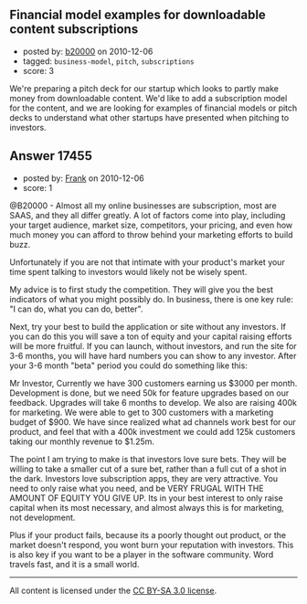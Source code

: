 ## Financial model examples for downloadable content subscriptions

- posted by: [b20000](https://stackexchange.com/users/-1/5833-b20000) on 2010-12-06
- tagged: `business-model`, `pitch`, `subscriptions`
- score: 3

We're preparing a pitch deck for our startup which looks to partly make money from downloadable content. We'd like to add a subscription model for the content, and we are looking for examples of financial models or pitch decks to understand what other startups have presented when pitching to investors. 



## Answer 17455

- posted by: [Frank](https://stackexchange.com/users/-1/4858-frank) on 2010-12-06
- score: 1

@B20000 - Almost all my online businesses are subscription, most are SAAS, and they all differ greatly.  A lot of factors come into play, including your target audience, market size, competitors, your pricing, and even how much money you can afford to throw behind your marketing efforts to build buzz.

Unfortunately if you are not that intimate with your product's market your time spent talking to investors would likely not be wisely spent.

My advice is to first study the competition.  They will give you the best indicators of what you might possibly do.  In business, there is one key rule: "I can do, what you can do, better".  

Next, try your best to build the application or site without any investors.  If you can do this you will save a ton of equity and your capital raising efforts will be more fruitful.  If you can launch, without investors, and run the site for 3-6 months, you will have hard numbers you can show to any investor.  After your 3-6 month "beta" period you could do something like this:

Mr Investor, Currently we have 300 customers earning us $3000 per month.  Development is done, but we need 50k for feature upgrades based on our feedback.  Upgrades will take 6 months to develop.  We also are raising 400k for marketing.  We were able to get to 300 customers with a marketing budget of $900.  We have since realized what ad channels work best for our product, and feel that with a 400k investment we could add 125k customers taking our monthly revenue to $1.25m.

The point I am trying to make is that investors love sure bets. They will be willing to take a smaller cut of a sure bet, rather than a full cut of a shot in the dark.  Investors love subscription apps, they are very attractive.  You need to only raise what you need, and be VERY FRUGAL WITH THE AMOUNT OF EQUITY YOU GIVE UP.  Its in your best interest to only raise capital when its most necessary, and almost always this is for marketing, not development. 

Plus if your product fails, because its a poorly thought out product, or the market doesn't respond, you wont burn your reputation with investors.  This is also key if you want to be a player in the software community.  Word travels fast, and it is a small world. 

 



---

All content is licensed under the [CC BY-SA 3.0 license](https://creativecommons.org/licenses/by-sa/3.0/).
